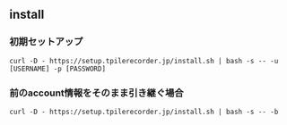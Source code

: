 ## install
### 初期セットアップ

`curl -D - https://setup.tpilerecorder.jp/install.sh | bash -s -- -u [USERNAME] -p [PASSWORD]`

### 前のaccount情報をそのまま引き継ぐ場合

`curl -D - https://setup.tpilerecorder.jp/install.sh | bash -s -- -b`
